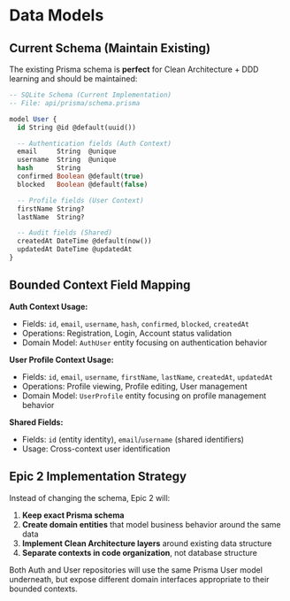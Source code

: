 # Data Models

## Current Schema (Maintain Existing)

The existing Prisma schema is **perfect** for Clean Architecture + DDD learning and should be
maintained:

```sql
-- SQLite Schema (Current Implementation)
-- File: api/prisma/schema.prisma

model User {
  id String @id @default(uuid())

  -- Authentication fields (Auth Context)
  email     String  @unique
  username  String  @unique
  hash      String
  confirmed Boolean @default(true)
  blocked   Boolean @default(false)

  -- Profile fields (User Context)
  firstName String?
  lastName  String?

  -- Audit fields (Shared)
  createdAt DateTime @default(now())
  updatedAt DateTime @updatedAt
}
```

## Bounded Context Field Mapping

**Auth Context Usage:**

- Fields: `id`, `email`, `username`, `hash`, `confirmed`, `blocked`, `createdAt`
- Operations: Registration, Login, Account status validation
- Domain Model: `AuthUser` entity focusing on authentication behavior

**User Profile Context Usage:**

- Fields: `id`, `email`, `username`, `firstName`, `lastName`, `createdAt`, `updatedAt`
- Operations: Profile viewing, Profile editing, User management
- Domain Model: `UserProfile` entity focusing on profile management behavior

**Shared Fields:**

- Fields: `id` (entity identity), `email`/`username` (shared identifiers)
- Usage: Cross-context user identification

## Epic 2 Implementation Strategy

Instead of changing the schema, Epic 2 will:

1. **Keep exact Prisma schema**
2. **Create domain entities** that model business behavior around the same data
3. **Implement Clean Architecture layers** around existing data structure
4. **Separate contexts in code organization**, not database structure

Both Auth and User repositories will use the same Prisma User model underneath, but expose different
domain interfaces appropriate to their bounded contexts.
